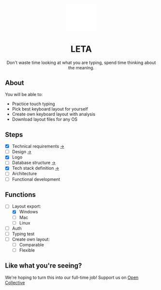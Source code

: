 <p align="center">
  <img width="100" src="./docs/img/icon.png" />
  <h1 align="center">LETA</h1>
  <p align="center">
    Don't waste time looking at what you are typing, spend time thinking about the meaning.
  </p>
</p>

## About

You will be able to:
- Practice touch typing
- Pick best keyboard layout for yourself
- Create own keyboard layout with analysis
- Download layout files for any OS


## Steps

- [x] Technical requirements [->](./docs/tech-requirements.md)
- [ ] Design [->](https://www.figma.com/file/CIx1UK6ndPDBPQL9wDGQA6/leta-design?node-id=0%3A1)
- [x] Logo
- [ ] Database structure [->](./docs/db-structure.md)
- [x] Tech stack definition [->](./docs/tech-stack.md)
- [ ] Architecture
- [ ] Functional development

## Functions
- [ ] Layout export:
  - [x] Windows
  - [ ] Mac
  - [ ] Linux
- [ ] Auth
- [ ] Typing test
- [ ] Create own layout:
  - [ ] Comparable
  - [ ] Flexible

## Like what you're seeing?

We're hoping to turn this into our full-time job! Support us on [Open Collective](https://opencollective.com/paragoda)
